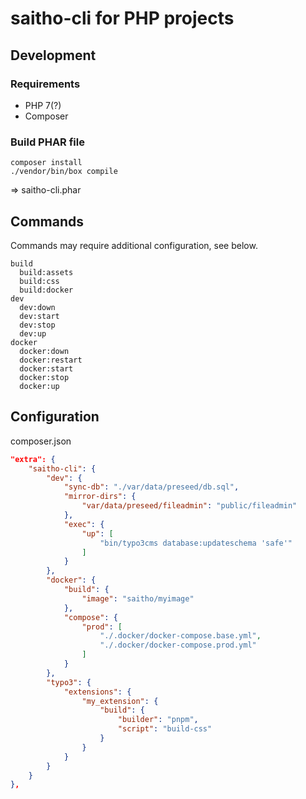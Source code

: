 # saitho-cli for PHP projects

## Development

### Requirements

* PHP 7(?)
* Composer

### Build PHAR file

```
composer install
./vendor/bin/box compile
```

=> saitho-cli.phar

## Commands

Commands may require additional configuration, see below.

```
build
  build:assets    
  build:css       
  build:docker 
dev
  dev:down        
  dev:start       
  dev:stop        
  dev:up
docker
  docker:down     
  docker:restart  
  docker:start    
  docker:stop     
  docker:up 
```

## Configuration

composer.json

```json
"extra": {
	"saitho-cli": {
		"dev": {
			"sync-db": "./var/data/preseed/db.sql",
			"mirror-dirs": {
				"var/data/preseed/fileadmin": "public/fileadmin"
			},
			"exec": {
				"up": [
					"bin/typo3cms database:updateschema 'safe'"
				]
			}
		},
		"docker": {
			"build": {
				"image": "saitho/myimage"
			},
			"compose": {
				"prod": [
					"./.docker/docker-compose.base.yml",
					"./.docker/docker-compose.prod.yml"
				]
			}
		},
		"typo3": {
			"extensions": {
				"my_extension": {
					"build": {
						"builder": "pnpm",
						"script": "build-css"
					}
				}
			}
		}
	}
},
```
